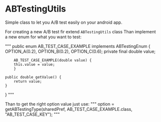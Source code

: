 # ABTestingUtils

Simple class to let you A/B test easily on your android app.

For creating a new A/B test fir extend `ABTestingUtils` class
Than implement a new enum for what you want to test:

"""
public enum AB_TEST_CASE_EXAMPLE implements ABTestingEnum {
        OPTION_A(0.2), OPTION_B(0.2), OPTION_C(0.6);
        private final double value;

        AB_TEST_CASE_EXAMPLE(double value) {
		this.value = value;
        }

	public double getValue() {
		return value;
	}
}
"""

Than to get the right option value just use:
"""
option = getABTestingType(sharedPref, AB_TEST_CASE_EXAMPLE.class, "AB_TEST_CASE_KEY");
"""
